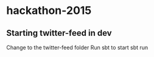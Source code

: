 # hackathon-2015

## Starting twitter-feed in dev

Change to the twitter-feed folder
Run sbt to start sbt
run